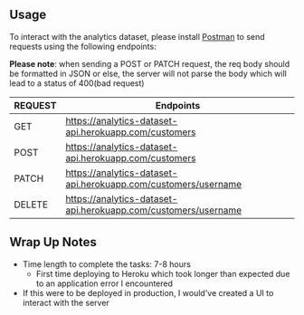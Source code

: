 ## Usage
To interact with the analytics dataset, please install [Postman](https://www.postman.com) to send requests using the following endpoints:

**Please note**: when sending a POST or PATCH request, the req body should be formatted in JSON or else, the server will not parse the body which will lead to a status of 400(bad request)



| REQUEST  | Endpoints |
| ------------- | ------------- |
| GET | https://analytics-dataset-api.herokuapp.com/customers |
| POST  | https://analytics-dataset-api.herokuapp.com/customers |
| PATCH | https://analytics-dataset-api.herokuapp.com/customers/username |
| DELETE | https://analytics-dataset-api.herokuapp.com/customers/username | 


## Wrap Up Notes
- Time length to complete the tasks: 7-8 hours 
   - First time deploying to Heroku which took longer than expected due to an application error I encountered
- If this were to be deployed in production, I would've created a UI to interact with the server
